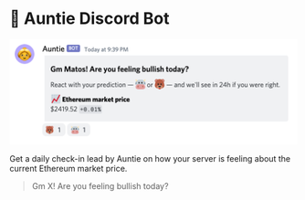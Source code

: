 # 👵 Auntie Discord Bot

![alt text](https://github.com/eriknson/auntie-discord/blob/main/assets/example.png?raw=true)

Get a daily check-in lead by Auntie on how your server is feeling about the current Ethereum market price.

> Gm X! Are you feeling bullish today?
